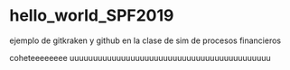 # hello_world_SPF2019
ejemplo de gitkraken y github en la clase de sim de procesos financieros 


coheteeeeeeee
 uuuuuuuuuuuuuuuuuuuuuuuuuuuuuuuuuuuuuuuuuuu
